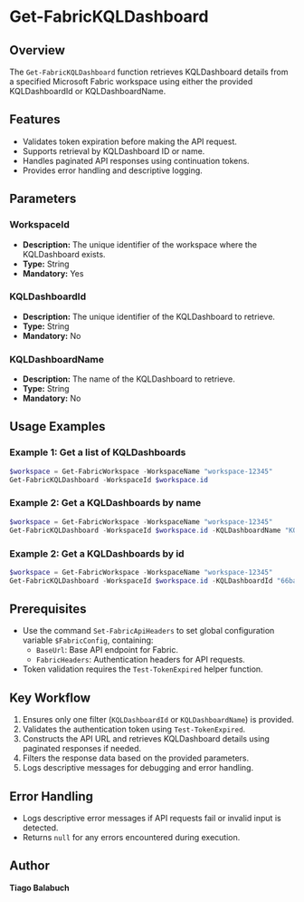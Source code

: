 # Get-FabricKQLDashboard

## Overview

The `Get-FabricKQLDashboard` function retrieves KQLDashboard details from a specified Microsoft Fabric workspace using either the provided KQLDashboardId or KQLDashboardName.

## Features

- Validates token expiration before making the API request.
- Supports retrieval by KQLDashboard ID or name.
- Handles paginated API responses using continuation tokens.
- Provides error handling and descriptive logging.

## Parameters

### WorkspaceId

- **Description:** The unique identifier of the workspace where the KQLDashboard exists.
- **Type:** String
- **Mandatory:** Yes

### KQLDashboardId

- **Description:** The unique identifier of the KQLDashboard to retrieve.
- **Type:** String
- **Mandatory:** No

### KQLDashboardName

- **Description:** The name of the KQLDashboard to retrieve.
- **Type:** String
- **Mandatory:** No

## Usage Examples

### Example 1: Get a list of KQLDashboards

```powershell
$workspace = Get-FabricWorkspace -WorkspaceName "workspace-12345"
Get-FabricKQLDashboard -WorkspaceId $workspace.id 
```

### Example 2: Get a KQLDashboards by name

```powershell
$workspace = Get-FabricWorkspace -WorkspaceName "workspace-12345"
Get-FabricKQLDashboard -WorkspaceId $workspace.id -KQLDashboardName "KQLDashboard-12345" 
```

### Example 2: Get a KQLDashboards by id

```powershell
$workspace = Get-FabricWorkspace -WorkspaceName "workspace-12345"
Get-FabricKQLDashboard -WorkspaceId $workspace.id -KQLDashboardId "66ba709c-6531-4658-b189-68c7639b1ad8" 
```

## Prerequisites

- Use the command `Set-FabricApiHeaders` to set global configuration variable `$FabricConfig`, containing:
  - `BaseUrl`: Base API endpoint for Fabric.
  - `FabricHeaders`: Authentication headers for API requests.
- Token validation requires the `Test-TokenExpired` helper function.

## Key Workflow

1. Ensures only one filter (`KQLDashboardId` or `KQLDashboardName`) is provided.
2. Validates the authentication token using `Test-TokenExpired`.
3. Constructs the API URL and retrieves KQLDashboard details using paginated responses if needed.
4. Filters the response data based on the provided parameters.
5. Logs descriptive messages for debugging and error handling.

## Error Handling

- Logs descriptive error messages if API requests fail or invalid input is detected.
- Returns `null` for any errors encountered during execution.

## Author

**Tiago Balabuch**  
